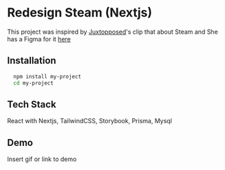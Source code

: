 
# Redesign Steam (Nextjs)

This project was inspired by [Juxtopposed](https://www.youtube.com/@juxtopposed)'s clip that about Steam and She has a Figma for it [here](https://www.figma.com/community/file/1302616100790619521/steam-redesign)



## Installation



```bash
  npm install my-project
  cd my-project
```
    
## Tech Stack

 React with Nextjs, TailwindCSS, Storybook, Prisma, Mysql


## Demo

Insert gif or link to demo

